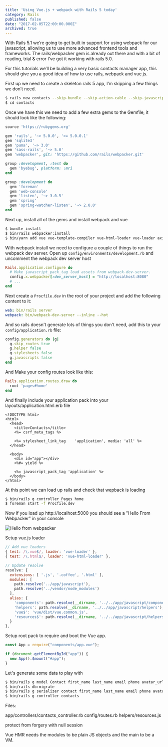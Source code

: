 ```yaml
---
title: 'Using Vue.js + webpack with Rails 5 today'
category: Rails
published: false
date: "2017-02-05T22:00:00.000Z"
archived: true
---
```


With Rails 5.1 we’re going to get built in support for using webpack for our javascript, allowing us to use more advanced frontend tools and frameworks. The rails/webpacker gem is already out there and with a bit of reading, trial & error I’ve got it working with rails 5.0.

For this tutorials we’ll be building a very basic contacts manager app, this should give you a good idea of how to use rails, webpack and vue.js.

First up we need to create a skeleton rails 5 app, I’m skipping a few things we don’t need.

```sh
$ rails new contacts --skip-bundle --skip-action-cable --skip-javascript --skip-turbolinks
$ cd contacts
```

Once we have this we need to add a few extra gems to the Gemfile, it should look like the following:

```ruby
source 'https://rubygems.org'

gem 'rails', '~> 5.0.0', '>= 5.0.0.1'
gem 'sqlite3'
gem 'puma', '~> 3.0'
gem 'sass-rails', '~> 5.0'
gem 'webpacker', git: 'https://github.com/rails/webpacker.git'

group :development, :test do
  gem 'byebug', platform: :mri
end

group :development do
  gem 'foreman'
  gem 'web-console'
  gem 'listen', '~> 3.0.5'
  gem 'spring'
  gem 'spring-watcher-listen', '~> 2.0.0'
end
```

Next up, install all of the gems and install webpack and vue

```sh
$ bundle install
$ bin/rails webpacker:install
$ bin/yarn add vue vue-template-compiler vue-html-loader vue-loader axios underscore underscore.string vue-style-loader css-loader dotenv node-sass sass-loader postcss-loader
```

With webpack install we need to configure a couple of things to run the webpack dev server. Open up `config/environments/development.rb` and uncomment the webpack dev server host

```ruby
Rails.application.configure do
  # Make javascript_pack_tag load assets from webpack-dev-server.
  config.x.webpacker[:dev_server_host] = "http://localhost:8080"
  # ...
end
```

Next create a `Procfile.dev` in the root of your project and add the following content to it:

```yaml
web: bin/rails server
webpack: bin/webpack-dev-server --inline --hot
```

And so rails doesn't generate lots of things you don't need, add this to your `config/application.rb` file:

```ruby
config.generators do |g|
  g.skip_routes true
  g.helper false
  g.stylesheets false
  g.javascripts false
end
```

And Make your config routes look like this:

```ruby
Rails.application.routes.draw do
  root 'pages#home'
end
```

And finally include your application pack into your layouts/application.html.erb file

```erb
<!DOCTYPE html>
<html>
  <head>
    <title>Contacts</title>
    <%= csrf_meta_tags %>

    <%= stylesheet_link_tag    'application', media: 'all' %>
  </head>

  <body>
    <div id="app"></div>
    <%#= yield %>

    <%= javascript_pack_tag 'application' %>
  </body>
</html>
```

At this point we can load up rails and check that wepback is loading

```sh
$ bin/rails g controller Pages home
$ foreman start -f Procfile.dev
```

Now if you load up http://localhost:5000 you should see a "Hello From Webpacker" in your console

![Hello from webpacker](/images/articles/rails5-webpack/hello-from-webpacker.png)



Setup vue.js loader

```js
// Add vue loaders
{ test: /\.vue$/, loader: 'vue-loader' },
{ test: /\.html$/, loader: 'vue-html-loader' },

// Update resolve
resolve: {
  extensions: [ '.js', '.coffee', '.html' ],
  modules: [
    path.resolve('../app/javascript'),
    path.resolve('../vendor/node_modules')
  ],
  alias: {
    'components': path.resolve(__dirname, '../../app/javascript/components'),
    'helpers': path.resolve(__dirname, '../../app/javascript/helpers'),
    'vue$': 'vue/dist/vue.common.js',
    'resources$': path.resolve(__dirname, '../../app/javascript/helpers/resources.js'),
  }
},
```

Setup root pack to require and boot the Vue app.

```js
const App = require("components/app.vue");

if (document.getElementById("app")) {
  new App().$mount("#app");
}
```

Let's generate some data to play with

```sh
$ bin/rails g model Contact first_name last_name email phone avatar_url
$ bin/rails db:migrate
$ bin/rails g serializer contact first_name last_name email phone avatar_url
$ bin/rails g controller contacts
```


Files:

app/controllers/contacts_controller.rb
config/routes.rb
helpers/resources.js

protect from forgery with null session



Vue HMR needs the modules to be plain JS objects and the main to be a VM.
